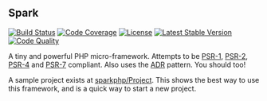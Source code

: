 ## Spark
[![Build Status](https://img.shields.io/travis/sparkphp/Spark.svg)](https://travis-ci.org/sparkphp/Spark)
[![Code Coverage](https://img.shields.io/coveralls/sparkphp/Spark.svg)](https://coveralls.io/r/sparkphp/Spark)
[![License](https://img.shields.io/packagist/l/sparkphp/Spark.svg)](https://github.com/sparkphp/Spark/blob/master/LICENSE)
[![Latest Stable Version](https://img.shields.io/packagist/v/sparkphp/Spark.svg)](https://packagist.org/packages/sparkphp/Spark)
[![Code Quality](https://img.shields.io/codeclimate/github/sparkphp/Spark.svg)](https://codeclimate.com/github/sparkphp/Spark)

A tiny and powerful PHP micro-framework. Attempts to be [PSR-1](http://www.php-fig.org/psr/psr-1/),
[PSR-2](http://www.php-fig.org/psr/psr-2/), [PSR-4](http://www.php-fig.org/psr/psr-4/) and
[PSR-7](http://www.php-fig.org/psr/psr-7/) compliant. Also uses the [ADR](https://github.com/pmjones/adr)
pattern. You should too!

A sample project exists at [sparkphp/Project](https://github.com/sparkphp/Project). This shows the best
way to use this framework, and is a quick way to start a new project.